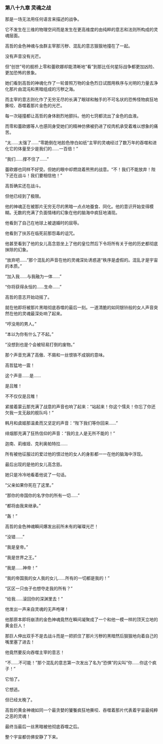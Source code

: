 ### **第八十九章 灵魂之战**

那是一场无法用任何语言来描述的战争。

它不发生在三维的物理空间而是发生在更高维度的由纯粹的意志和法则所构成的灵魂层面。

高哲的金色神魂与虫群主宰那污秽、混乱的意志狠狠地撞在了一起。

没有声音没有光芒。

但“创世”号的舰桥上零和蕾欧娜却能清晰地“看”到那比任何星际战争都更加凶险、更加恐怖的景象。

她们看到高哲的神魂化作了一轮普照万物的金色烈日试图用秩序与光明的力量去净化那片由混沌和黑暗组成的污秽之海。

而主宰的意志则化作了无穷无尽的长满了眼球和触手的不可名状的恐怖怪物疯狂地撕咬、吞噬着那片金色的光芒。

每一次碰撞都让高哲的身体剧烈地颤抖。他的七窍都流出了金色的血液。

而零和蕾欧娜等人也感同身受她们的精神仿佛被扔进了绞肉机承受着难以想象的痛苦。

“太……太强了……”零跪倒在地脸色惨白如纸“主宰的灵魂经过了数万年的吞噬和进化它的体量至少是我们的……一百倍！”

“我们……撑不住了……”

蕾欧娜也同样不好受。但她的眼中却燃烧着熊熊的战意。“不！我们不能放弃！陛下还在战斗！我们要相信他！”

高哲确实还在战斗。

但他已经到了极限。

他的神魂正在被那片无穷无尽的黑暗一点点地蚕食、同化。他的意识开始变得模糊。无数的充满了负面情绪的幻象在他的脑海中疯狂地涌现。

他看到了自己在地球上被退婚时的屈辱。

他看到了扶苏在临死前那怨毒的诅咒。

他甚至看到了他的女儿高念慈坐上了他的皇位然后下令将所有关于他的历史都彻底抹除的幻象。

“放弃吧……”那个混乱的声音在他的灵魂深处诱惑道“秩序是虚假的。混乱才是宇宙的本质。”

“加入我……与我融为一体……”

“你将获得永恒的……生命……”

高哲的意志开始动摇了。

就在他即将被那片黑暗彻底吞噬的最后一刻。一道清脆的如同银铃般的女人声音突然在他的灵魂最深处响了起来。

“哼没用的男人。”

“本以为你有什么了不起。”

“没想到也是个会被轻易打倒的废物。”

那个声音充满了高傲、不屑和一丝恨铁不成钢的意味。

高哲猛地一震！

这个声音……是……

是吕雉！

不不仅仅是吕雉！

紧接着蒙云那充满了战意的声音也响了起来：“站起来！你这个懦夫！你忘了你还欠我一支无敌的舰队吗！”

韩月和虞姬那温柔而又坚定的声音：“陛下我们等你回来……”

绯烟那充满了狂热信仰的声音：“我的主人是无所不能的！”

迦南、莉维娅、克利奥帕特拉……

所有被他征服过的爱过他的恨过他的女人的身影都一一在他的脑海中浮现。

最后出现的是他的女儿高念慈。

她只是冷冷地看着他说了一句话。

“父亲如果你死在了这里。”

“那你的帝国你的名字你的所有一切……”

“都将由我来继承。”

“轰！”

高哲的金色神魂瞬间爆发出前所未有的璀璨光芒！

“没错……”

“我是皇帝。”

“我是世界之王。”

“我是……神帝！”

“我的帝国我的女人我的女儿……所有的一切都是我的！”

“区区一只虫子也想夺走我的所有？”

“给我……滚回你的深渊里去！”

他发出一声来自灵魂的无声咆哮！

他那原本即将崩溃的金色神魂竟然在瞬间凝聚成了一个和他一模一样的顶天立地的黄金巨人！

那巨人伸出双手不是去战斗而是一把抓住了那片污秽的黑暗然后狠狠地向着自己的嘴里塞了进去！

他竟然要反向吞噬主宰的意志！

“不……不可能！”那个混乱的意志第一次发出了名为“恐惧”的尖叫“你……你这个疯子！”

它怕了。

它想逃。

但已经太晚了。

高哲的黄金神魂如同一个最贪婪的饕餮疯狂地撕咬、吞噬着那片代表着宇宙最纯粹之恶的灵魂！

最终当最后一丝黑暗被他彻底吞噬之后。

整个宇宙都仿佛安静了下来。